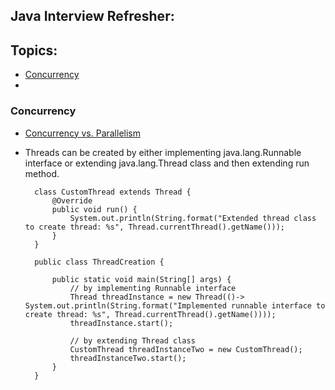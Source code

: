 ## Java Interview Refresher:  

## Topics:
* [Concurrency](#concurrency)
* 



### Concurrency
* [Concurrency vs. Parallelism](https://stackoverflow.com/questions/1050222/what-is-the-difference-between-concurrency-and-parallelism)
* Threads can be created by either implementing java.lang.Runnable interface or extending java.lang.Thread class and then extending run method.     
    
        class CustomThread extends Thread {
            @Override
            public void run() {
                System.out.println(String.format("Extended thread class to create thread: %s", Thread.currentThread().getName()));
            }
        }
    
        public class ThreadCreation {
        
            public static void main(String[] args) {
                // by implementing Runnable interface
                Thread threadInstance = new Thread(()-> System.out.println(String.format("Implemented runnable interface to create thread: %s", Thread.currentThread().getName())));
                threadInstance.start();
        
                // by extending Thread class
                CustomThread threadInstanceTwo = new CustomThread();
                threadInstanceTwo.start();
            }
        }